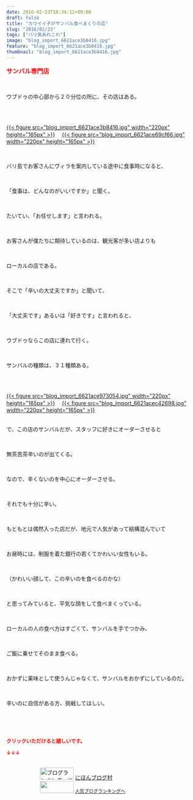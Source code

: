 ```yaml
---
date: 2016-02-23T18:34:12+09:00
draft: false
title: "カワイイ子がサンバル食べまくりの店"
slug: "2016/02/23"
tags: ["バリ島あれこれ"]
image: "blog_import_6621ace3b8416.jpg"
feature: "blog_import_6621ace3b8416.jpg"
thumbnail: "blog_import_6621ace3b8416.jpg"
---
```

<p><font color="#ff0000" size="3"><strong>サンバル専門店</strong></font></p><br/><p>ウブドゥの中心部から２０分位の所に、その店はある。</p><br/><p><br/><a href="blog_import_6621ace517614.jpg">{{< figure src="blog_import_6621ace3b8416.jpg" width="220px" height="165px" >}}</a> 　<a href="blog_import_6621ace7e9cc8.jpg">{{< figure src="blog_import_6621ace69cf66.jpg" width="220px" height="165px" >}}</a> <br/></p><br/><p>バリ島でお客さんにヴィラを案内している途中に食事時になると、</p><br/><p>「食事は、どんなのがいいですか」と聞く。</p><br/><p>たいてい、「お任せします」と言われる。</p><br/><p>お客さんが僕たちに期待しているのは、観光客が多い店よりも</p><br/><p>ローカルの店である。</p><br/><p>そこで「辛いの大丈夫ですか」と聞いて、</p><br/><p>「大丈夫です」あるいは「好きです」と言われると、</p><br/><p>ウブドゥならこの店に連れて行く。</p><br/><p>サンバルの種類は、３１種類ある。</p><br/><p><br/><a href="blog_import_6621aceab0a3b.jpg">{{< figure src="blog_import_6621ace973054.jpg" width="220px" height="165px" >}}</a> 　<a href="blog_import_6621aced999b4.jpg">{{< figure src="blog_import_6621acec42698.jpg" width="220px" height="165px" >}}</a> <br/><br/></p><p>で、この店のサンバルだが、スタッフに好きにオーダーさせると</p><br/><p>無茶苦茶辛いのが出てくる。</p><br/><p>なので、辛くないのを中心にオーダーさせる。</p><br/><p>それでも十分に辛い。</p><br/><p>もともとは偶然入った店だが、地元で人気があって結構混んでいて</p><br/><p>お昼時には、制服を着た銀行の若くてかわいい女性もいる。</p><br/><p>（かわいい顔して、この辛いのを食べるのかな）</p><br/><p>と思ってみていると、平気な顔をして食べまくっている。</p><br/><p>ローカルの人の食べ方はすごくて、サンバルを手でつかみ、</p><br/><p>ご飯に乗せてそのまま食べる。</p><br/><p>おかずに薬味として使うんじゃなくて、サンバルをおかずにしているのだ。</p><br/><p>辛いのに自信がある方、挑戦してほしい。</p><br/><br/><br/><p><font color="#ff0000" size="2"><strong>クリックいただけると嬉しいです。<br/></strong></font></p><p><font color="#ff0000" size="2"><strong>↓↓↓</strong></font></p><p><br/><a href="ranking.html" target="_blank"><img border="0" alt="ブログランキング・にほんブログ村へ" src="data:image/svg+xml;charset=utf-8,%3Csvg%20xmlns%3D%22http%3A%2F%2Fwww.w3.org%2F2000%2Fsvg%22%20title%3D%22Placeholder%20for%20Images%22%20role%3D%22presentation%22%20viewBox%3D%220%200%2088%2031%22%20%2F%3E" width="88" height="31" data-src="https://img-proxy.blog-video.jp/images?url=http%3A%2F%2Fwww.blogmura.com%2Fimg%2Fwww88_31.gif" style="aspect-ratio: auto 88 / 31;"/><noscript><img border="0" alt="ブログランキング・にほんブログ村へ" src="https://img-proxy.blog-video.jp/images?url=http%3A%2F%2Fwww.blogmura.com%2Fimg%2Fwww88_31.gif" width="88" height="31"></noscript></a> <a href="ranking.html" target="_blank">にほんブログ村</a> <br/><a title="人気ブログランキングへ" href="link.php?1804582"><img border="0" src="data:image/svg+xml;charset=utf-8,%3Csvg%20xmlns%3D%22http%3A%2F%2Fwww.w3.org%2F2000%2Fsvg%22%20title%3D%22Placeholder%20for%20Images%22%20role%3D%22presentation%22%20viewBox%3D%220%200%2088%2031%22%20%2F%3E" width="88" height="31" data-src="https://blog.with2.net/img/banner/banner_22.gif" style="aspect-ratio: auto 88 / 31;"/><noscript><img border="0" src="https://blog.with2.net/img/banner/banner_22.gif" width="88" height="31"></noscript></a> <a style="FONT-SIZE: 12px" href="link.php?1804582">人気ブログランキングへ</a> </p>

